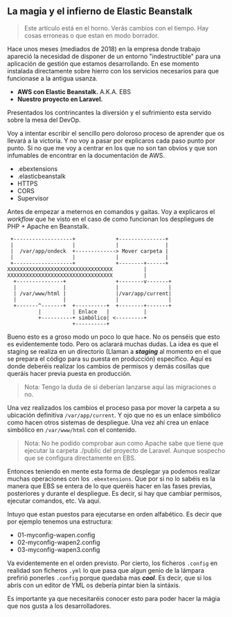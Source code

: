 ## La magia y el infierno de Elastic Beanstalk

> Este artículo está en el horno. Verás cambios con el tiempo. Hay cosas erroneas o que estan en modo borrador.

Hace unos meses (mediados de 2018) en la empresa donde trabajo apareció la necesidad de disponer de un entorno "indestructible" para una aplicación de gestión que estamos desarrollando. En ese momento instalada directamente sobre hierro con los servicios necesarios para que funcionase a la antigua usanza.

- **AWS con Elastic Beanstalk.** A.K.A. EBS
- **Nuestro proyecto en Laravel.**

Presentados los contrincantes la diversión y el sufrimiento esta servido sobre la mesa del DevOp.

Voy a intentar escribir el sencillo pero doloroso proceso de aprender que os llevará a la victoria. Y no voy a pasar por explicaros cada paso punto por punto. Si no que me voy a centrar en los que no son tan obvios y que son infumables de encontrar en la documentación de AWS.

- .ebextensions
- .elasticbeanstalk
- HTTPS
- CORS
- Supervisor

Antes de empezar a meternos en comandos y gaitas. Voy a explicaros el *workflow* que he visto en el caso de como funcionan los despliegues de PHP + Apache en Beanstalk.

```
 +-------------------+             +---------------+
 |                   |             |               |
 |  /var/app/ondeck  +-------------> Mover carpeta |
 |                   |             |               |
 +-------------------+             +--------+------+
XXXXXXXXXXXXXXXXXXXXXXXXXXXXXXXXXX          |
XXXXXXXXXXXXXXXXXXXXXXXXXXXXXXXXXX          |
  +---------------+                +--------v-------+
  |               |                |                |
  | /var/www/html |                |/var/app/current|
  |               |                |                |
  +-------^-------+  +----------+  +--------+-------+
          |          | Enlace   |           |
          +----------+ simbólico| <---------+
                     +----------+
```

Bueno esto es a groso modo un poco lo que hace. No os penséis que esto es evidentemente todo. Pero os aclarará muchas dudas. La idea es que el staging se realiza en un directorio (Llaman a ***staging*** al momento en el que se prepara el código para su puesta en producción) específico. Aquí es donde deberéis realizar los cambios de permisos y demás cosillas que queráis hacer previa puesta en producción.

> Nota: Tengo la duda de si deberían lanzarse aquí las migraciones o no.

Una vez realizados los cambios el proceso pasa por mover la carpeta a su ubicación definitiva `/var/app/current`. Y ojo que no es un enlace simbólico como hacen otros sistemas de despliegue. Una vez ahí crea un enlace simbólico en `/var/www/html` con el contenido.

> Nota: No he podido comprobar aun como Apache sabe que tiene que ejecutar la carpeta ./public del proyecto de Laravel. Aunque sospecho que se configura directamente en EBS.

Entonces teniendo en mente esta forma de desplegar ya podemos realizar muchas operaciones con los `.ebextensions`. Que por si no lo sabéis es la manera que EBS se entera de lo que queréis hacer en las fases previas, posteriores y durante el despliegue. Es decir, si hay que cambiar permisos, ejecutar comandos, etc. Va aquí.

Intuyo que estan puestos para ejecutarse en orden alfabético. Es decir que por ejemplo tenemos una estructura:

- 01-myconfig-wapen.config
- 02-myconfig-wapen2.config
- 03-myconfig-wapen3.config

Va evidentemente en el orden previsto. Por cierto, los ficheros `.config` en realidad son ficheros `.yml` lo que pasa que algun genio de la lámpara prefirió ponerles `.config` porque quedaba mas ***cool***. Es decir, que si los abrís con un editor de YML os debería pintar bien la sintáxis.

Es importante ya que necesitaréis conocer esto para poder hacer la mágia que nos gusta a los desarrolladores.

